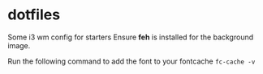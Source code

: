 # dotfiles

Some i3 wm config for starters
Ensure **feh** is installed for the background image.

Run the following command to add the font to your fontcache
``
fc-cache -v
``


